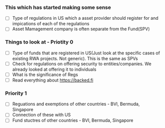 ### This which has started making some sense
- [ ] Type of regulations in US which a asset provider should register for and impications of each of the regulations
- [ ] Asset Mamagement company is often separate from the Fund(SPV)

### Things to look at  - Priotity 0
- [ ] Type of funds that are registered in US(Just look at the specific cases of existing RWA projects. Not generic). This is the same as SPVs
- [ ] Check for regulations on offering security to entities/companies. We already looked at offering it to individuals
- [ ] What is the significance of Regs
- [ ] Read everything about https://backed.fi

###  Priority 1
- [ ] Reguations and exemptions of other countries - BVI, Bermuda, Singapore
- [ ] Connection of these with US
- [ ] Fund stuctres of other countries - BVI, Bermuda, Singapore
